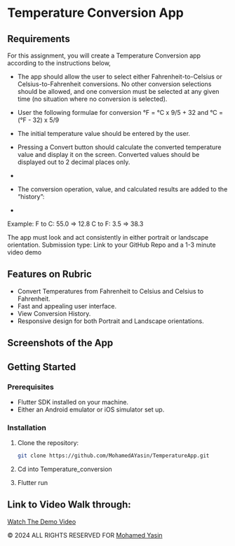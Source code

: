 # Temperature Conversion App
 ## Requirements
For this assignment, you will create a Temperature Conversion app according to the instructions  below,

- The app should allow the user to select either Fahrenheit-to-Celsius or Celsius-to-Fahrenheit conversions. No other conversion selections should be allowed, and one conversion must be selected at any given time (no situation where no conversion is selected).

- User the following formulae for conversion
°F = °C x 9/5 + 32   and °C = (°F - 32) x 5/9

- The initial temperature value should be entered by the user. 

- Pressing a Convert button should calculate the converted temperature value and display it on the screen. Converted values should be displayed out to 2 decimal places only.
- 
- The conversion operation, value, and calculated results are added to the “history”:
- 
Example:
F to C: 55.0  => 12.8
C to F: 3.5 =>  38.3

The app must look and act consistently in either portrait or landscape orientation.
Submission type: Link to your GitHub Repo and a 1-3 minute video demo 


## Features on Rubric

- Convert Temperatures from Fahrenheit to Celsius and Celsius to Fahrenheit.
- Fast and appealing user interface.
- View Conversion History.
- Responsive design for both Portrait and Landscape orientations.

## Screenshots of the App



## Getting Started

### Prerequisites

- Flutter SDK installed on your machine.
- Either an Android emulator or iOS simulator set up.

### Installation

1. Clone the repository:

   ```bash
   git clone https://github.com/MohamedAYasin/TemperatureApp.git

2. Cd into Temperature_conversion

3. Flutter run

## Link to Video Walk through: 

[Watch The Demo Video](https://www.youtube.com/watch?v=2y4jkR5_yok)

© 2024 ALL RIGHTS RESERVED FOR [Mohamed Yasin](https://github.com/mohamedAYasin/)
